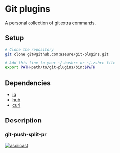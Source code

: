 # Git plugins

A personal collection of git extra commands.

## Setup

```bash
# Clone the repository
git clone git@github.com:aseure/git-plugins.git

# Add this line to your ~/.bashrc or ~/.zshrc file
export PATH=path/to/git-plugins/bin:$PATH
```

## Dependencies

 * [jq](https://stedolan.github.io/jq/)
 * [hub](https://hub.github.com/)
 * [curl](https://curl.haxx.se/)

## Description

### git-push-split-pr
[![asciicast](https://asciinema.org/a/177551.png)](https://asciinema.org/a/177551)
